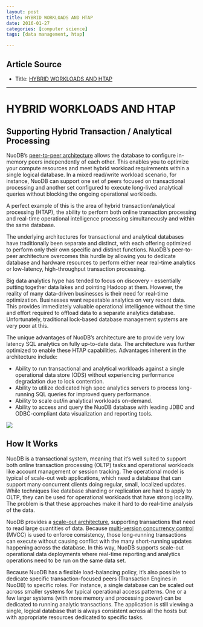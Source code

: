 ```yaml
---
layout: post
title: HYBRID WORKLOADS AND HTAP 
date: 2016-01-27
categories: [computer science]
tags: [data management, htap]

---
```




## Article Source
* Title: [HYBRID WORKLOADS AND HTAP](http://www.nuodb.com/use-cases/hybrid-workloads-HTAP)

---

# HYBRID WORKLOADS AND HTAP

Supporting Hybrid Transaction / Analytical Processing 
----

NuoDB’s [peer-to-peer
architecture](http://www.nuodb.com/product/distributed-cloud-database-architecture)
allows the database to configure in-memory peers independently of each
other. This enables you to optimize your compute resources and meet
hybrid workload requirements within a single logical database. In a
mixed read/write workload scenario, for instance, NuoDB can support
one set of peers focused on transactional processing and another set
configured to execute long-lived analytical queries without blocking the
ongoing operational workloads.

A perfect example of this is the area of hybrid transaction/analytical
processing (HTAP), the ability to perform both online transaction
processing and real-time operational intelligence processing
simultaneously and within the same database.

The underlying architectures for transactional and analytical databases
have traditionally been separate and distinct, with each offering
optimized to perform only their own specific and distinct functions.
NuoDB’s peer-to-peer architecture overcomes this hurdle by allowing you
to dedicate database and hardware resources to perform either near
real-time analytics or low-latency, high-throughput transaction
processing.

Big data analytics hype has tended to focus on discovery - essentially
putting together data lakes and pointing Hadoop at them. However, the
reality of many data-driven businesses is their need for real-time
optimization. Businesses want repeatable analytics on very recent data.
This provides immediately valuable operational intelligence without the
time and effort required to offload data to a separate analytics
database. Unfortunately, traditional lock-based database management
systems are very poor at this.

The unique advantages of NuoDB’s architecture are to provide very low
latency SQL analytics on fully up-to-date data. The architecture was
further optimized to enable these HTAP capabilities. Advantages inherent
in the architecture include:

-   Ability to run transactional and analytical workloads against a
    single operational data store (ODS) without experiencing performance
    degradation due to lock contention.
-   Ability to utilize dedicated high spec analytics servers to process
    long-running SQL queries for improved query performance.
-   Ability to scale out/in analytical workloads on-demand.
-   Ability to access and query the NuoDB database with leading JDBC and
    ODBC-compliant data visualization and reporting tools.

![](http://sungsoo.github.com/images/HTAP-with-NuoDB.jpg)

## How It Works

NuoDB is a transactional system, meaning that it’s well suited to
support both online transaction processing (OLTP) tasks and operational
workloads like account management or session tracking. The operational
model is typical of scale-out web applications, which need a database
that can support many concurrent clients doing regular, small, localized
updates. While techniques like database sharding or replication are hard
to apply to OLTP, they can be used for operational workloads that have
strong locality. The problem is that these approaches make it hard to do
real-time analysis of the data.

NuoDB provides a [scale-out
architecture](http://www.nuodb.com/use-cases/elastic-scalability), supporting transactions
that need to read large quantities of data. Because [multi-version
concurrency
control](http://dev.nuodb.com/techblog/2013/03/12/mvcc-part-1-an-overview)
(MVCC) is used to enforce consistency, those long-running transactions
can execute without causing conflict with the many short-running updates
happening across the database. In this way, NuoDB supports scale-out
operational data deployments where real-time reporting and analytics
operations need to be run on the same data set.

Because NuoDB has a flexible load-balancing policy, it’s also possible
to dedicate specific transaction-focused peers (Transaction Engines in
NuoDB) to specific roles. For instance, a single database can be scaled
out across smaller systems for typical operational access patterns. One
or a few larger systems (with more memory and processing power) can be
dedicated to running analytic transactions. The application is still
viewing a single, logical database that is always consistent across all
the hosts but with appropriate resources dedicated to specific tasks.



